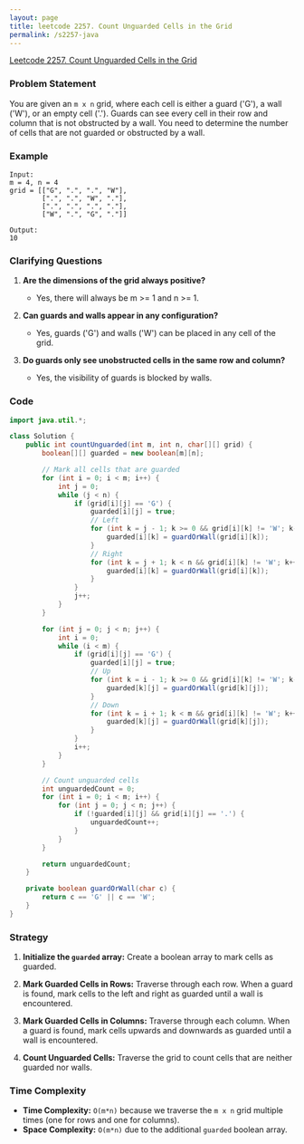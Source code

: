 ```yaml
---
layout: page
title: leetcode 2257. Count Unguarded Cells in the Grid
permalink: /s2257-java
---
```

[Leetcode 2257. Count Unguarded Cells in the Grid](https://algoadvance.github.io/algoadvance/l2257)
### Problem Statement

You are given an `m x n` grid, where each cell is either a guard ('G'), a wall ('W'), or an empty cell ('.'). Guards can see every cell in their row and column that is not obstructed by a wall. You need to determine the number of cells that are not guarded or obstructed by a wall.

### Example

```
Input:
m = 4, n = 4
grid = [["G", ".", ".", "W"], 
        [".", ".", "W", "."], 
        [".", ".", ".", "."], 
        ["W", ".", "G", "."]]

Output:
10
```

### Clarifying Questions

1. **Are the dimensions of the grid always positive?**
   - Yes, there will always be m >= 1 and n >= 1.
   
2. **Can guards and walls appear in any configuration?**
   - Yes, guards ('G') and walls ('W') can be placed in any cell of the grid.
   
3. **Do guards only see unobstructed cells in the same row and column?**
   - Yes, the visibility of guards is blocked by walls.

### Code

```java
import java.util.*;

class Solution {
    public int countUnguarded(int m, int n, char[][] grid) {
        boolean[][] guarded = new boolean[m][n];

        // Mark all cells that are guarded
        for (int i = 0; i < m; i++) {
            int j = 0;
            while (j < n) {
                if (grid[i][j] == 'G') {
                    guarded[i][j] = true;
                    // Left
                    for (int k = j - 1; k >= 0 && grid[i][k] != 'W'; k--) {
                        guarded[i][k] = guardOrWall(grid[i][k]);
                    }
                    // Right
                    for (int k = j + 1; k < n && grid[i][k] != 'W'; k++) {
                        guarded[i][k] = guardOrWall(grid[i][k]);
                    }
                }
                j++;
            }
        }

        for (int j = 0; j < n; j++) {
            int i = 0;
            while (i < m) {
                if (grid[i][j] == 'G') {
                    guarded[i][j] = true;
                    // Up
                    for (int k = i - 1; k >= 0 && grid[i][k] != 'W'; k--) {
                        guarded[k][j] = guardOrWall(grid[k][j]);
                    }
                    // Down
                    for (int k = i + 1; k < m && grid[i][k] != 'W'; k++) {
                        guarded[k][j] = guardOrWall(grid[k][j]);
                    }
                }
                i++;
            }
        }

        // Count unguarded cells
        int unguardedCount = 0;
        for (int i = 0; i < m; i++) {
            for (int j = 0; j < n; j++) {
                if (!guarded[i][j] && grid[i][j] == '.') {
                    unguardedCount++;
                }
            }
        }

        return unguardedCount;
    }

    private boolean guardOrWall(char c) {
        return c == 'G' || c == 'W';
    }
}
```

### Strategy

1. **Initialize the `guarded` array:** Create a boolean array to mark cells as guarded.

2. **Mark Guarded Cells in Rows:** Traverse through each row. When a guard is found, mark cells to the left and right as guarded until a wall is encountered.

3. **Mark Guarded Cells in Columns:** Traverse through each column. When a guard is found, mark cells upwards and downwards as guarded until a wall is encountered.

4. **Count Unguarded Cells:** Traverse the grid to count cells that are neither guarded nor walls.

### Time Complexity

- **Time Complexity:** `O(m*n)` because we traverse the `m x n` grid multiple times (one for rows and one for columns).
- **Space Complexity:** `O(m*n)` due to the additional `guarded` boolean array.